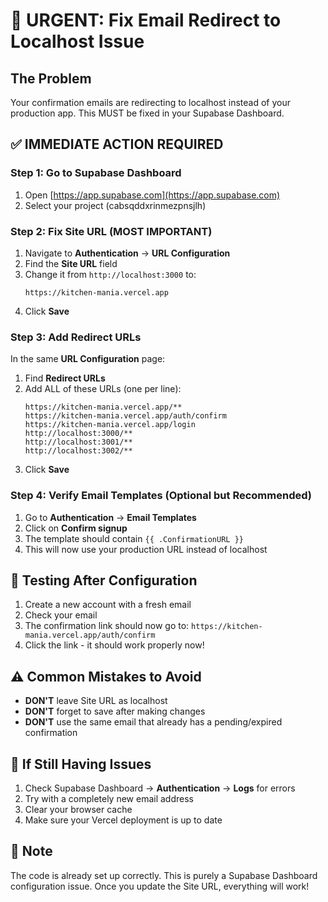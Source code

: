 # 🚨 URGENT: Fix Email Redirect to Localhost Issue

## The Problem
Your confirmation emails are redirecting to localhost instead of your production app. This MUST be fixed in your Supabase Dashboard.

## ✅ IMMEDIATE ACTION REQUIRED

### Step 1: Go to Supabase Dashboard
1. Open [https://app.supabase.com](https://app.supabase.com)
2. Select your project (cabsqddxrinmezpnsjlh)

### Step 2: Fix Site URL (MOST IMPORTANT)
1. Navigate to **Authentication** → **URL Configuration**
2. Find the **Site URL** field
3. Change it from `http://localhost:3000` to:
   ```
   https://kitchen-mania.vercel.app
   ```
4. Click **Save**

### Step 3: Add Redirect URLs
In the same **URL Configuration** page:
1. Find **Redirect URLs**
2. Add ALL of these URLs (one per line):
   ```
   https://kitchen-mania.vercel.app/**
   https://kitchen-mania.vercel.app/auth/confirm
   https://kitchen-mania.vercel.app/login
   http://localhost:3000/**
   http://localhost:3001/**
   http://localhost:3002/**
   ```
3. Click **Save**

### Step 4: Verify Email Templates (Optional but Recommended)
1. Go to **Authentication** → **Email Templates**
2. Click on **Confirm signup**
3. The template should contain `{{ .ConfirmationURL }}`
4. This will now use your production URL instead of localhost

## 🎯 Testing After Configuration

1. Create a new account with a fresh email
2. Check your email
3. The confirmation link should now go to: `https://kitchen-mania.vercel.app/auth/confirm`
4. Click the link - it should work properly now!

## ⚠️ Common Mistakes to Avoid

- **DON'T** leave Site URL as localhost
- **DON'T** forget to save after making changes
- **DON'T** use the same email that already has a pending/expired confirmation

## 🔧 If Still Having Issues

1. Check Supabase Dashboard → **Authentication** → **Logs** for errors
2. Try with a completely new email address
3. Clear your browser cache
4. Make sure your Vercel deployment is up to date

## 📝 Note
The code is already set up correctly. This is purely a Supabase Dashboard configuration issue. Once you update the Site URL, everything will work! 